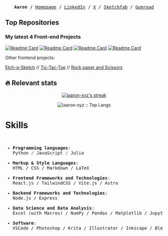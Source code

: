 <p><pre align="center">
<strong>Aaron /</strong> <a href="">Homepage</a> / <a href="">LinkedIn</a> / <a href="">X</a> / <a href="">Sketchfab</a> / <a href="">Gumroad</a></pre></p>

## Top Repositories

### My latest 4 Front-end Projects

[![Readme Card](https://github-readme-stats.vercel.app/api/pin/?username=iaaron-xyz&repo=memory-game&theme=transparent&border_color=222)](https://github.com/iaaron-xyz/memory-game)
[![Readme Card](https://github-readme-stats.vercel.app/api/pin/?username=iaaron-xyz&repo=cv-application&theme=transparent&border_color=222)](https://github.com/iaaron-xyz/cv-application)
[![Readme Card](https://github-readme-stats.vercel.app/api/pin/?username=iaaron-xyz&repo=weather-site&theme=transparent&border_color=222)](https://github.com/iaaron-xyz/weather-site)
[![Readme Card](https://github-readme-stats.vercel.app/api/pin/?username=iaaron-xyz&repo=todo-list&theme=transparent&border_color=222)](https://github.com/iaaron-xyz/todo-list)

Other frontend projects:

[Etch-a-Sketch](https://github.com/iaaron-xyz/etch-a-sketch)  //  [Tic-Tac-Toe](https://github.com/iaaron-xyz/restaurant-page)  //  [Rock paper and Scissors](https://github.com/iaaron-xyz/rock-paper-scissors)

## :fire: Relevant stats

<div>
<p align="center">
  <a href="https://github.com/iaaron-xyz/github-readme-streak-stats">
    <img title="🔥 Get streak stats for your profile at git.io/streak-stats" alt="iaaron-xyz's streak" src="https://streak-stats.demolab.com/?user=iaaron-xyz&theme=transparent&hide_border=true"/>
  </a>
</p>
<p align="center"><img src="https://github-readme-stats.vercel.app/api/top-langs/?username=iaaron-xyz&langs_count=6&theme=transparent&layout=compact&hide_border=true" alt="iaaron-xyz :: Top Langs" /></p>
</div>

# Skills

<p><pre>
<ul>
<li><strong>Programming languages</strong>:
Python <span style="color: #555;">/</span> JavaScript <span style="color: #555;">/</span> Julia

<li><strong>Markup & Style Languages</strong>:
HTML / CSS / Markdown / LaTeX

<li><strong>Frontend Frameworks and Technologies</strong>:
React.js / TailwindCSS / Vite.js / Astro

<li><strong>Backend Frameworks and Technologies</strong>:
Node.js / Express

<li><strong>Data Science and Data Analysis</strong>:
Excel (with Macros) / NumPy / Pandas / Matplotlib / Jupyter Notebooks / Pluto (Julia Notebooks) / Polar / Seaborn

<li><strong>Software</strong>:
VSCode / Photoshop / Krita / Illustrator / Inkscape / Blender / Unreal Engine 5
</ul></pre></p>

